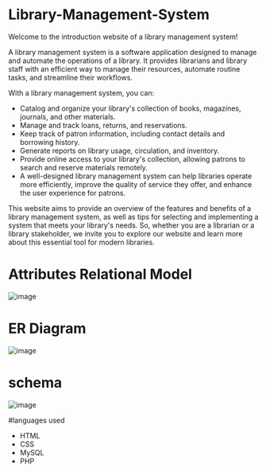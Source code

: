 # Library-Management-System

Welcome to the introduction website of a library management system!

A library management system is a software application designed to manage and automate the operations of a library. It provides librarians and library staff with an efficient way to manage their resources, automate routine tasks, and streamline their workflows.

With a library management system, you can:

* Catalog and organize your library's collection of books, magazines, journals, and other materials.
* Manage and track loans, returns, and reservations.
* Keep track of patron information, including contact details and borrowing history.
* Generate reports on library usage, circulation, and inventory.
* Provide online access to your library's collection, allowing patrons to search and reserve materials remotely.
* A well-designed library management system can help libraries operate more efficiently, improve the quality of service they offer, and enhance the user experience for     patrons.

This website aims to provide an overview of the features and benefits of a library management system, as well as tips for selecting and implementing a system that meets your library's needs. So, whether you are a librarian or a library stakeholder, we invite you to explore our website and learn more about this essential tool for modern libraries.


# Attributes Relational Model
![image](https://user-images.githubusercontent.com/131495415/235888922-a8a308f1-591c-40db-82f4-27801a060501.png)


# ER Diagram
![image](https://user-images.githubusercontent.com/131495415/235889213-9239af1a-65f3-4d9f-bcda-8f8b5500531f.png)


# schema 
![image](https://user-images.githubusercontent.com/131495415/235889561-a48b6f51-e4cd-4921-89a8-5fede76fa55f.png)


#languages used

* HTML
* CSS
* MySQL
* PHP



